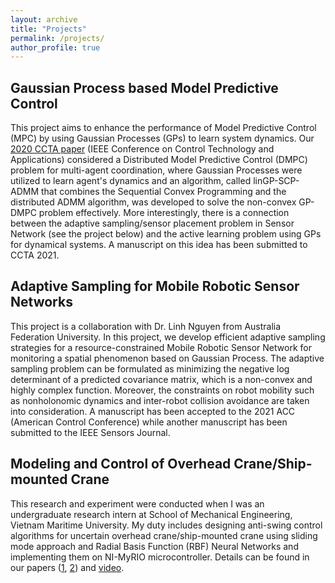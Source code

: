 ```yaml
---
layout: archive
title: "Projects"
permalink: /projects/
author_profile: true
---
```


## Gaussian Process based  Model Predictive Control
<!-- ![](../images/ccta.png) -->

This project aims to enhance the performance of Model Predictive Control (MPC) by using Gaussian Processes (GPs) to learn system dynamics. Our [2020 CCTA paper](https://ieeexplore.ieee.org/abstract/document/9206390) (IEEE Conference on Control Technology and Applications) considered a Distributed Model Predictive Control (DMPC) problem for multi-agent coordination, where Gaussian Processes were utilized to learn agent's dynamics and an algorithm, called linGP-SCP-ADMM that combines the Sequential Convex Programming and the distributed ADMM algorithm, was developed to solve the non-convex GP-DMPC problem effectively. More interestingly, there is a connection between the adaptive sampling/sensor placement problem in Sensor Network (see the project below) and the active learning problem using GPs for dynamical systems. A manuscript on this idea has been submitted to CCTA 2021.

## Adaptive Sampling for Mobile Robotic Sensor Networks
<!-- ![](../images/mrsn.png) -->

This project is a collaboration with Dr. Linh Nguyen from Australia Federation University. In this project, we develop efficient adaptive sampling strategies for a resource-constrained Mobile Robotic Sensor Network for monitoring a spatial phenomenon based on Gaussian Process. The adaptive sampling problem can be formulated as minimizing the negative log determinant of a predicted covariance matrix, which is a non-convex and highly complex function. Moreover, the constraints on robot mobility such as nonholonomic dynamics and inter-robot collision avoidance are taken into consideration. A manuscript has been accepted to the 2021 ACC (American Control Conference) while another manuscript has been submitted to the IEEE Sensors Journal.
<!-- This temporary [poster](../files/MRSN_poster.pdf) may be helpful to get the overall idea. -->

## Modeling and Control of Overhead Crane/Ship-mounted Crane

This research and experiment were conducted when I was an undergraduate research intern at School of Mechanical Engineering, Vietnam Maritime University. My duty includes designing anti-swing control algorithms for uncertain overhead crane/ship-mounted crane using sliding mode approach and Radial Basis Function (RBF) Neural Networks and implementing them on NI-MyRIO microcontroller. Details can be found in our papers ([1](https://www.sciencedirect.com/science/article/abs/pii/S0888327018302322), [2](https://link.springer.com/article/10.1007/s11633-019-1174-y)) and [video](https://www.youtube.com/watch?v=ZlF37IZh89Q).
